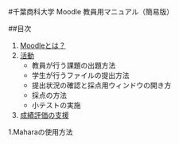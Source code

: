 #千葉商科大学 Moodle 教員用マニュアル（簡易版）##目次1. [Moodleとは？](aboutMoodle/aboutMoodle.md)1. [活動](activity/activity.md)	* 教員が行う課題の出題方法	* 学生が行うファイルの提出方法	* 提出状況の確認と採点用ウィンドウの開き方	* 採点の方法
	* 小テストの実施	1. [成績評価の支援](supportGradeEvaluation.md/)
1.Maharaの使用方法